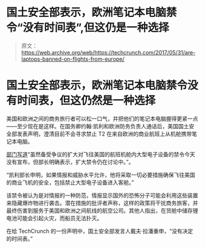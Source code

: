# 国土安全部表示，欧洲笔记本电脑禁令“没有时间表”,但这仍是一种选择 

> 原文：<https://web.archive.org/web/https://techcrunch.com/2017/05/31/are-laptops-banned-on-flights-from-europe/>

# 国土安全部表示，欧洲笔记本电脑禁令没有时间表，但这仍然是一种选择

美国和欧洲之间的商务旅行者可以松一口气，并把他们的笔记本电脑握得更紧一点——至少现在是这样。在国务卿约翰·凯利和欧洲防务负责人通话后，美国国土安全部发表声明，澄清目前不会寻求禁止 T2 在来自欧洲的商业航班上从机舱携带笔记本电脑。

[部门写道](https://web.archive.org/web/20221207045512/https://www.dhs.gov/news/2017/05/30/statement-press-secretary-dave-lapan-aviation-security)“虽然备受争议的扩大对飞往美国的航班机舱内大型电子设备的禁令今天没有宣布，但部长明确表示，扩大禁令仍在讨论中。”。

“凯利部长申明，如果情报和威胁水平允许，他将采取一切必要措施确保飞往美国的商业飞机的安全，包括禁止大型电子设备进入客舱。”

该禁令被认为是对情报的一种防范，情报显示国外的恐怖分子可能会利用这些装置来隐藏爆炸物进行袭击。潜在措施的批评者声称，这样的政策将干扰商务旅客，并最终伤害到服务于美国和欧洲之间航线的航空公司。其他人指出，在货舱中储存锂电池可能会引起火灾，而船员无法扑灭。

在给 TechCrunch 的一份声明中，国土安全部发言人戴夫·拉潘重申，“没有决定的时间表。”